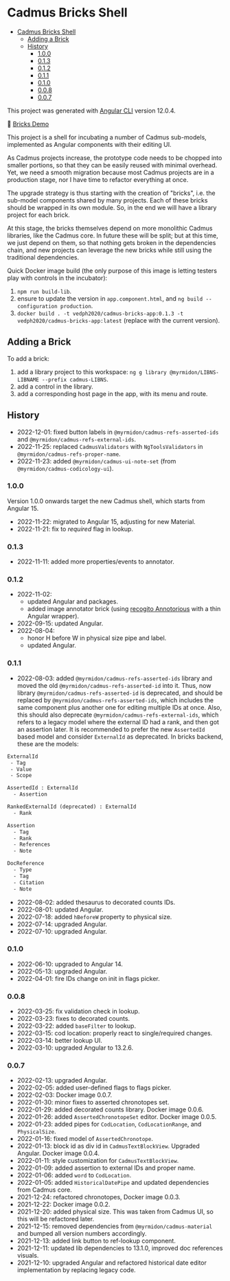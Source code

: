 # Cadmus Bricks Shell

- [Cadmus Bricks Shell](#cadmus-bricks-shell)
  - [Adding a Brick](#adding-a-brick)
  - [History](#history)
    - [1.0.0](#100)
    - [0.1.3](#013)
    - [0.1.2](#012)
    - [0.1.1](#011)
    - [0.1.0](#010)
    - [0.0.8](#008)
    - [0.0.7](#007)

This project was generated with [Angular CLI](https://github.com/angular/angular-cli) version 12.0.4.

👀 [Bricks Demo](https://cadmus-bricks.fusi-soft.com)

This project is a shell for incubating a number of Cadmus sub-models, implemented as Angular components with their editing UI.

As Cadmus projects increase, the prototype code needs to be chopped into smaller portions, so that they can be easily reused with minimal overhead. Yet, we need a smooth migration because most Cadmus projects are in a production stage, nor I have time to refactor everything at once.

The upgrade strategy is thus starting with the creation of "bricks", i.e. the sub-model components shared by many projects. Each of these bricks should be wrapped in its own module. So, in the end we will have a library project for each brick.

At this stage, the bricks themselves depend on more monolithic Cadmus libraries, like the Cadmus core. In future these will be split; but at this time, we just depend on them, so that nothing gets broken in the dependencies chain, and new projects can leverage the new bricks while still using the traditional dependencies.

Quick Docker image build (the only purpose of this image is letting testers play with controls in the incubator):

1. `npm run build-lib`.
2. ensure to update the version in `app.component.html`, and `ng build --configuration production`.
3. `docker build . -t vedph2020/cadmus-bricks-app:0.1.3 -t vedph2020/cadmus-bricks-app:latest` (replace with the current version).

## Adding a Brick

To add a brick:

1. add a library project to this workspace: `ng g library @myrmidon/LIBNS-LIBNAME --prefix cadmus-LIBNS`.
2. add a control in the library.
3. add a corresponding host page in the app, with its menu and route.

## History

- 2022-12-01: fixed button labels in `@myrmidon/cadmus-refs-asserted-ids` and `@myrmidon/cadmus-refs-external-ids`.
- 2022-11-25: replaced `CadmusValidators` with `NgToolsValidators` in `@myrmidon/cadmus-refs-proper-name`.
- 2022-11-23: added `@myrmidon/cadmus-ui-note-set` (from `@myrmidon/cadmus-codicology-ui`).

### 1.0.0

Version 1.0.0 onwards target the new Cadmus shell, which starts from Angular 15.

- 2022-11-22: migrated to Angular 15, adjusting for new Material.
- 2022-11-21: fix to _required_ flag in lookup.

### 0.1.3

- 2022-11-11: added more properties/events to annotator.

### 0.1.2

- 2022-11-02:
  - updated Angular and packages.
  - added image annotator brick (using [recogito Annotorious](https://recogito.github.io/annotorious/) with a thin Angular wrapper).
- 2022-09-15: updated Angular.
- 2022-08-04:
  - honor H before W in physical size pipe and label.
  - updated Angular.

### 0.1.1

- 2022-08-03: added `@myrmidon/cadmus-refs-asserted-ids` library and moved the old `@myrmidon/cadmus-refs-asserted-id` into it. Thus, now library `@myrmidon/cadmus-refs-asserted-id` is deprecated, and should be replaced by `@myrmidon/cadmus-refs-asserted-ids`, which includes the same component plus another one for editing multiple IDs at once. Also, this should also deprecate `@myrmidon/cadmus-refs-external-ids`, which refers to a legacy model where the external ID had a rank, and then got an assertion later. It is recommended to prefer the new `AssertedId` based model and consider `ExternalId` as deprecated. In bricks backend, these are the models:

```txt
ExternalId
 - Tag
 - Value
 - Scope

AssertedId : ExternalId
  - Assertion

RankedExternalId (deprecated) : ExternalId
  - Rank

Assertion
  - Tag
  - Rank
  - References
  - Note

DocReference
  - Type
  - Tag
  - Citation
  - Note
```

- 2022-08-02: added thesaurus to decorated counts IDs.
- 2022-08-01: updated Angular.
- 2022-07-18: added `hBeforeW` property to physical size.
- 2022-07-14: upgraded Angular.
- 2022-07-10: upgraded Angular.

### 0.1.0

- 2022-06-10: upgraded to Angular 14.
- 2022-05-13: upgraded Angular.
- 2022-04-01: fire IDs change on init in flags picker.

### 0.0.8

- 2022-03-25: fix validation check in lookup.
- 2022-03-23: fixes to decorated counts.
- 2022-03-22: added `baseFilter` to lookup.
- 2022-03-15: cod location: properly react to single/required changes.
- 2022-03-14: better lookup UI.
- 2022-03-10: upgraded Angular to 13.2.6.

### 0.0.7

- 2022-02-13: upgraded Angular.
- 2022-02-05: added user-defined flags to flags picker.
- 2022-02-03: Docker image 0.0.7.
- 2022-01-30: minor fixes to asserted chronotopes set.
- 2022-01-29: added decorated counts library. Docker image 0.0.6.
- 2022-01-26: added `AssertedChronotopeSet` editor. Docker image 0.0.5.
- 2022-01-23: added pipes for `CodLocation`, `CodLocationRange`, and `PhysicalSize`.
- 2022-01-16: fixed model of `AssertedChronotope`.
- 2022-01-13: block id as div id in `CadmusTextBlockView`. Upgraded Angular. Docker image 0.0.4.
- 2022-01-11: style customization for `CadmusTextBlockView`.
- 2022-01-09: added assertion to external IDs and proper name.
- 2022-01-06: added `word` to `CodLocation`.
- 2022-01-05: added `HistoricalDatePipe` and updated dependencies from Cadmus core.
- 2021-12-24: refactored chronotopes, Docker image 0.0.3.
- 2021-12-22: Docker image 0.0.2.
- 2021-12-20: added physical size. This was taken from Cadmus UI, so this will be refactored later.
- 2021-12-15: removed dependencies from `@myrmidon/cadmus-material` and bumped all version numbers accordingly.
- 2021-12-13: added link button to ref-lookup component.
- 2021-12-11: updated lib dependencies to 13.1.0, improved doc references visuals.
- 2021-12-10: upgraded Angular and refactored historical date editor implementation by replacing legacy code.

